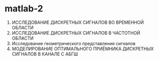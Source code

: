 # matlab-2
1. ИССЛЕДОВАНИЕ ДИСКРЕТНЫХ СИГНАЛОВ ВО ВРЕМЕННОЙ ОБЛАСТИ
2. ИССЛЕДОВАНИЕ ДИСКРЕТНЫХ СИГНАЛОВ В ЧАСТОТНОЙ ОБЛАСТИ
3. Исследование геометрического представления сигналов
4. МОДЕЛИРОВАНИЕ ОПТИМАЛЬНОГО ПРИЁМНИКА ДИСКРЕТНЫХ СИГНАЛОВ В КАНАЛЕ С АБГШ
